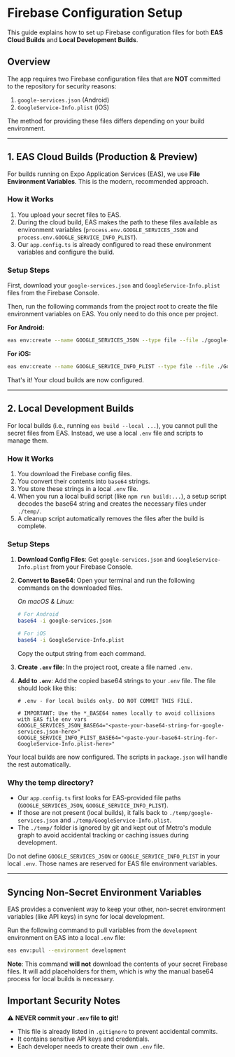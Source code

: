 # Firebase Configuration Setup

This guide explains how to set up Firebase configuration files for both **EAS Cloud Builds** and **Local Development Builds**.

## Overview

The app requires two Firebase configuration files that are **NOT** committed to the repository for security reasons:

1.  `google-services.json` (Android)
2.  `GoogleService-Info.plist` (iOS)

The method for providing these files differs depending on your build environment.

---

## 1. EAS Cloud Builds (Production & Preview)

For builds running on Expo Application Services (EAS), we use **File Environment Variables**. This is the modern, recommended approach.

### How it Works

1.  You upload your secret files to EAS.
2.  During the cloud build, EAS makes the path to these files available as environment variables (`process.env.GOOGLE_SERVICES_JSON` and `process.env.GOOGLE_SERVICE_INFO_PLIST`).
3.  Our `app.config.ts` is already configured to read these environment variables and configure the build.

### Setup Steps

First, download your `google-services.json` and `GoogleService-Info.plist` files from the Firebase Console.

Then, run the following commands from the project root to create the file environment variables on EAS. You only need to do this once per project.

**For Android:**
```bash
eas env:create --name GOOGLE_SERVICES_JSON --type file --file ./google-services.json --environment production,staging,preview,development
```

**For iOS:**
```bash
eas env:create --name GOOGLE_SERVICE_INFO_PLIST --type file --file ./GoogleService-Info.plist --environment production,staging,preview,development
```

That's it! Your cloud builds are now configured.

---

## 2. Local Development Builds

For local builds (i.e., running `eas build --local ...`), you cannot pull the secret files from EAS. Instead, we use a local `.env` file and scripts to manage them.

### How it Works

1.  You download the Firebase config files.
2.  You convert their contents into `base64` strings.
3.  You store these strings in a local `.env` file.
4.  When you run a local build script (like `npm run build:...`), a setup script decodes the base64 string and creates the necessary files under `./temp/`.
5.  A cleanup script automatically removes the files after the build is complete.

### Setup Steps

1.  **Download Config Files**: Get `google-services.json` and `GoogleService-Info.plist` from your Firebase Console.

2.  **Convert to Base64**: Open your terminal and run the following commands on the downloaded files.

    *On macOS & Linux:*
    ```bash
    # For Android
    base64 -i google-services.json

    # For iOS
    base64 -i GoogleService-Info.plist
    ```
    Copy the output string from each command.

3.  **Create `.env` file**: In the project root, create a file named `.env`.

4.  **Add to `.env`**: Add the copied base64 strings to your `.env` file. The file should look like this:

    ```env
    # .env - For local builds only. DO NOT COMMIT THIS FILE.

    # IMPORTANT: Use the *_BASE64 names locally to avoid collisions with EAS file env vars
    GOOGLE_SERVICES_JSON_BASE64="<paste-your-base64-string-for-google-services.json-here>"
    GOOGLE_SERVICE_INFO_PLIST_BASE64="<paste-your-base64-string-for-GoogleService-Info.plist-here>"
    ```

Your local builds are now configured. The scripts in `package.json` will handle the rest automatically.

### Why the temp directory?

- Our `app.config.ts` first looks for EAS-provided file paths (`GOOGLE_SERVICES_JSON`, `GOOGLE_SERVICE_INFO_PLIST`).
- If those are not present (local builds), it falls back to `./temp/google-services.json` and `./temp/GoogleService-Info.plist`.
- The `./temp/` folder is ignored by git and kept out of Metro's module graph to avoid accidental tracking or caching issues during development.

Do not define `GOOGLE_SERVICES_JSON` or `GOOGLE_SERVICE_INFO_PLIST` in your local `.env`. Those names are reserved for EAS file environment variables.

---

## Syncing Non-Secret Environment Variables

EAS provides a convenient way to keep your other, non-secret environment variables (like API keys) in sync for local development.

Run the following command to pull variables from the `development` environment on EAS into a local `.env` file:

```bash
eas env:pull --environment development
```

**Note**: This command **will not** download the contents of your secret Firebase files. It will add placeholders for them, which is why the manual base64 process for local builds is necessary.

## Important Security Notes

⚠️ **NEVER commit your `.env` file to git!**

*   This file is already listed in `.gitignore` to prevent accidental commits.
*   It contains sensitive API keys and credentials.
*   Each developer needs to create their own `.env` file.


